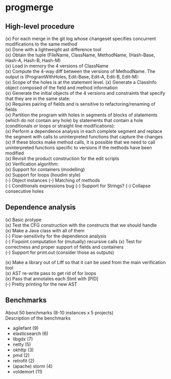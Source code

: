 progmerge
=========

High-level procedure
--------------------
  (x) For each merge in the git log whose changeset specifies concurrent modifications to the same method  
      (x) Done with a lightweight ast difference tool  
  (x) Obtain the tuple (FileName, ClassName, MethodName, (Hash-Base, Hash-A, Hash-B, Hash-M)  
  (x) Load in memory the 4 versions of ClassName  
  (x) Compute the 4-way diff between the versions of MethodName. The output is (ProgramWithHoles, Edit-Base, Edit-A, Edit-B, Edit-M):  
      (x) Scope of the holes is at the statement level. 
  (x) Generate a ClassInfo object composed of the field and method information  
  (x) Generate the initial objects of the 4 versions and constraints that specify that they are in the same state:  
      (x) Requires pairing of fields and is sensitive to refactoring/renaming of fields  
  (x) Partition the program with holes in segments of blocks of statements (which do not contain any hole) by statements
      that contain a hole (conditionals or loops or straight line modifications):  
      (x) Perform a dependence analysis in each complete segment and replace the segment with calls to uninterpreted functions 
          that capture the changes  
          (x) If these blocks make method calls, it is possible that we need to call uninterpreted functions specific to versions if the methods have been modified   
  (x) Revisit the product construction for the edit scripts  
  (x) Verification algorithm:  
      (x) Support for containers (modelling)  
      (x) Support for loops (houdini style)  
      (-) Object instances
      (-) Matching of methods   
      (-) Conditionals expressions bug
      (-) Support for Strings? 
  (-) Collapse consecutive holes

 
Dependence analysis  
------------------
  (x) Basic protype  
  (x) Test the CFG construction with the constructs that we should handle  
      (x) Make a Java class with all of them  
  (-) Flow-sensitivity for the dependence analysis  
  (-) Fixpoint computation for (mutually) recursive calls 
  (x) Test for correctness and proper support of fields and containers  
  (-) Support for print.out (consider those as outputs)


(x) Make a library out of Liff so that it can be used from the main verification tool  
(x) AST re-write pass to get rid of for loops  
(x) Pass that annotates each Stmt with [PID]  
(-) Pretty printing for the new AST  

Benchmarks
----------

About 50 benchmarks (8-10 instances x 5 projects)   
 Description of the benchmarks   
 - agilefant      (9)  
 - elasticsearch  (6)
 - libgdx         (7)
 - netty          (5)
 - okhttp         (3) 
 - pmd            (2)
 - retrofit       (2) 
 - (apache) storm (4)
 - voldemort      (11) 

